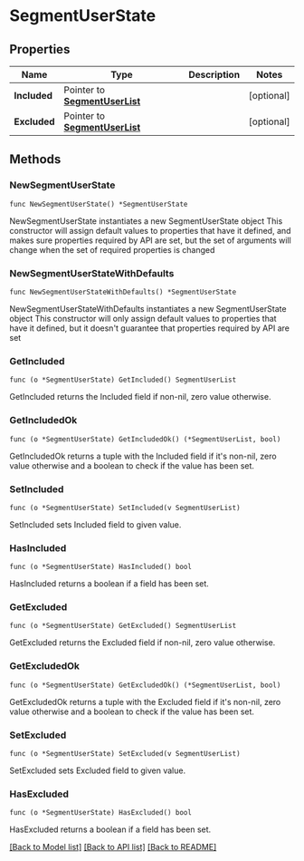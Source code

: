 # SegmentUserState

## Properties

Name | Type | Description | Notes
------------ | ------------- | ------------- | -------------
**Included** | Pointer to [**SegmentUserList**](SegmentUserList.md) |  | [optional] 
**Excluded** | Pointer to [**SegmentUserList**](SegmentUserList.md) |  | [optional] 

## Methods

### NewSegmentUserState

`func NewSegmentUserState() *SegmentUserState`

NewSegmentUserState instantiates a new SegmentUserState object
This constructor will assign default values to properties that have it defined,
and makes sure properties required by API are set, but the set of arguments
will change when the set of required properties is changed

### NewSegmentUserStateWithDefaults

`func NewSegmentUserStateWithDefaults() *SegmentUserState`

NewSegmentUserStateWithDefaults instantiates a new SegmentUserState object
This constructor will only assign default values to properties that have it defined,
but it doesn't guarantee that properties required by API are set

### GetIncluded

`func (o *SegmentUserState) GetIncluded() SegmentUserList`

GetIncluded returns the Included field if non-nil, zero value otherwise.

### GetIncludedOk

`func (o *SegmentUserState) GetIncludedOk() (*SegmentUserList, bool)`

GetIncludedOk returns a tuple with the Included field if it's non-nil, zero value otherwise
and a boolean to check if the value has been set.

### SetIncluded

`func (o *SegmentUserState) SetIncluded(v SegmentUserList)`

SetIncluded sets Included field to given value.

### HasIncluded

`func (o *SegmentUserState) HasIncluded() bool`

HasIncluded returns a boolean if a field has been set.

### GetExcluded

`func (o *SegmentUserState) GetExcluded() SegmentUserList`

GetExcluded returns the Excluded field if non-nil, zero value otherwise.

### GetExcludedOk

`func (o *SegmentUserState) GetExcludedOk() (*SegmentUserList, bool)`

GetExcludedOk returns a tuple with the Excluded field if it's non-nil, zero value otherwise
and a boolean to check if the value has been set.

### SetExcluded

`func (o *SegmentUserState) SetExcluded(v SegmentUserList)`

SetExcluded sets Excluded field to given value.

### HasExcluded

`func (o *SegmentUserState) HasExcluded() bool`

HasExcluded returns a boolean if a field has been set.


[[Back to Model list]](../README.md#documentation-for-models) [[Back to API list]](../README.md#documentation-for-api-endpoints) [[Back to README]](../README.md)


